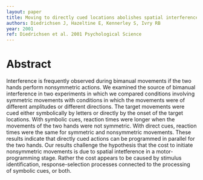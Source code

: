```yaml
---
layout: paper
title: Moving to directly cued locations abolishes spatial interference during bimanual actions
authors: Diedrichsen J, Hazeltine E, Kennerley S, Ivry RB
year: 2001
ref: Diedrichsen et al. 2001 Psychological Science
---
```


# Abstract

Interference is frequently observed during bimanual movements if the two hands perform nonsymmetric actions. We examined the source of bimanual interference in two experiments in which we compared conditions involving symmetric movements with conditions in which the movements were of different amplitudes or different directions. The target movements were cued either symbolically by letters or directly by the onset of the target locations. With symbolic cues, reaction times were longer when the movements of the two hands were not symmetric. With direct cues, reaction times were the same for symmetric and nonsymmetric movements. These results indicate that directly cued actions can be programmed in parallel for the two hands. Our results challenge the hypothesis that the cost to initiate nonsymmetric movements is due to spatial intetference in a motor-programming stage. Rather the cost appears to be caused by stimulus identification, response-selection processes connected to the processing of symbolic cues, or both.